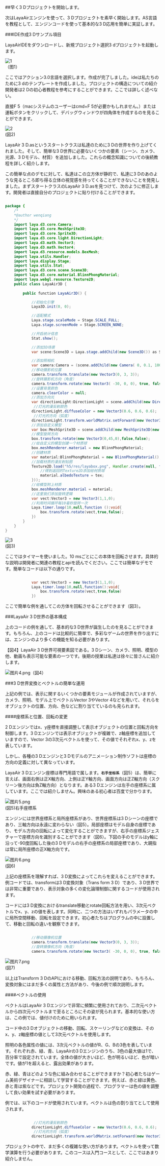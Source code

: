 ##早く3 Dプロジェクトを開始します。

次はLayaAirエンジンを使って、3 Dプロジェクトを素早く開始します。AS言語を教程として、エンジンコードを使って基本的な3 D応用を簡単に実証します。

###IDE作成3 Dサンプル項目

LayaAirIDEをダウンロードし、新規プロジェクト選択3 dプロジェクトを起動します。

![1](img/1.png)<br>（图1）


ここではアクション3.0言語を選択します。作成が完了しました。ideは私たちのために3 dのテンプレートを作成しました。プロジェクトの構造についての紹介開発者は2 Dの初心者教程を参考にすることができます。ここでは詳しく述べない。

直接F 5（macシステムのユーザーはcmd+F 5が必要かもしれません。）または運転ボタンをクリックして、デバッグウィンドウが四角体を作成するのを見ることができます。

![2](img/2.png)<br/>(図2)

LayaAir 3 D.asというスタートクラスは私達のために3 Dの世界を作り上げてくれました。そして、簡単な3 D世界に必要ないくつかの要素（シーン、カメラ、光源、3 Dモデル、材質）を追加しました。これらの概念知識についての後続教程を詳しく紹介します。

この簡単な点のデモに対して、私達はこの立方体が静的で、私達に3 Dのあのような見るところ即ち得る立体の視覚感を持ってくることができないことを発見しました。まずスタートクラスのLayaAir 3 D.asを見つけて、次のように修正します。開発者は直接自分のプロジェクトに貼り付けることができます。


```java

package {
	/*
	*@author wenqiang
	*/
	import laya.d3.core.Camera;
	import laya.d3.core.MeshSprite3D;
	import laya.d3.core.Sprite3D;
	import laya.d3.core.light.DirectionLight;
	import laya.d3.math.Vector3;
	import laya.d3.math.Vector4;
	import laya.d3.resource.models.BoxMesh;
	import laya.utils.Handler;
	import laya.display.Stage;
	import laya.utils.Stat;
	import laya.d3.core.scene.Scene3D;
	import laya.d3.core.material.BlinnPhongMaterial;
	import laya.webgl.resource.Texture2D;
	public class LayaAir3D {
		
		public function LayaAir3D() {

			//初始化引擎
			Laya3D.init(0, 0);

			//适配模式
			Laya.stage.scaleMode = Stage.SCALE_FULL;
			Laya.stage.screenMode = Stage.SCREEN_NONE;

			//开启统计信息
			Stat.show();

			//添加3D场景
			var scene:Scene3D = Laya.stage.addChild(new Scene3D()) as Scene3D;

			//添加照相机
			var camera:Camera = (scene.addChild(new Camera( 0, 0.1, 100))) as Camera;
			//移动摄影机位置
			camera.transform.translate(new Vector3(0, 3, 3));
			//旋转摄影机方向（角度）
			camera.transform.rotate(new Vector3( -30, 0, 0), true, false);
			//设置背景颜色
			camera.clearColor = null;
			//添加方向光
			var directionLight:DirectionLight = scene.addChild(new DirectionLight()) as DirectionLight;
             //灯光的漫反射颜色
			directionLight.diffuseColor = new Vector3(0.6, 0.6, 0.6);
             //灯光的方向（弧度）
			directionLight.transform.worldMatrix.setForward(new Vector3(1, -1, 0));
			//添加自定义模型
			var box:MeshSprite3D = scene.addChild(new MeshSprite3D(new BoxMesh(1,1,1))) as MeshSprite3D;
			//模型旋转方向
			box.transform.rotate(new Vector3(0,45,0),false,false);
			//给自定义的模型创建一个材质球
			box.meshRenderer.material = new BlinnPhongMaterial;
			//创建材质
			var material:BlinnPhongMaterial = new BlinnPhongMaterial();
			//加载材质的漫反射贴图
			Texture2D.load("h5/res/layabox.png", Handler.create(null, function(tex:Texture2D):void {
				//得到返回的Texture2D添加给材质球
				material.albedoTexture = tex;
			}));
			//给模型附上材质
			box.meshRenderer.material = material;
			//这里我们添加旋转逻辑
			var vect:Vector3 = new Vector3(1,1,0);
			//利用时间循环每10毫秒旋转一次
			Laya.timer.loop(10,null,function ():void{
				box.transform.rotate(vect,true,false);
			})
		}		
	}
}
```




![3](img/3.gif)<br/>(図3)

ここではタイマーを使いました。10 msごとにこの本体を回転させます。具体的な説明は開発者に関連の教程とapiを読んでください。ここでは簡単なデモです。簡単なコードは以下の通りです。


```java

            var vect:Vector3 = new Vector3(1,1,0);
			Laya.timer.loop(10,null,function():void{
				box.transform.rotate(vect,true,false)
			})	
```


ここで簡単な例を通してこの方体を回転させることができます（図3）。



###LayaAir 3 D世界の基本構成

上のコードの例を通して、基本的な3 D世界が誕生したのを見ることができます。もちろん、上のコードは比較的に簡単で、多彩なゲームの世界を作り出すには、エンジンのより多くの機能を知る必要があります。

【図4】LayaAir 3 D世界可視要素図である。3 Dシーン、カメラ、照明、模型の他、動画も表示可能な要素の一つです。後期の授業は私達は徐々に皆さんに紹介します。

![图片4.png](img/4.png)（図4）



###3 D世界変換とベクトルの簡単な運用

上記の例では、表示に関するいくつかの要素モジュールが作成されていますが、カメラ、照明、モデル上でベクトルVector 3やVector 4などを用いて、それらをオブジェクトの位置、方向、色などに割り当てているのも見られます。

####座標系と位置、回転の変更

2 Dエンジンではx、y座標を直接調整して表示オブジェクトの位置と回転方向を制御します。3 Dエンジンでは表示オブジェクトが複雑で、z軸座標を追加していますので、Vector 3の3次元ベクトルを使って、その値でそれぞれx、y、zを表しています。

しかし、各種の3 Dエンジンと3 Dモデルのアニメーション制作ソフトは座標の方向の定義に対して異なっています。

LayaAir 3 Dエンジン座標は専門用語で属します。**`右手坐标系`**（図5）は、簡単に言えば、画面右側は正X軸方向、上側は正Y軸方向、画面方向は正Z軸方向（スクリーン後方向は負Z軸方向）となります。ある3 Dエンジンは左手の座標系に属しています。ここでは紹介しません。興味のある初心者は百度で分かります。

![图片5.png](img/5.png)<br/>(図5)右手座標系



エンジンには世界座標系と局所座標系があり、世界座標系は3 Dシーンの座標であり、三軸方向は永遠に変わらない（図5）。局部座標はモデル自身の座標であり、モデル方向の回転によって変化することができますが、右手の座標系ジェスチャーで座標方向を識別することができます（図6）。下図の手のモデルはy軸に沿って-90度回転した後の3 Dモデルの右手の座標系の局部座標であり、大親指は常に局所座標の正X軸方向です。

![图片6.png](img/6.png)<br/>(図6)

上記の座標系を理解すれば、3 D変換によってこれらを変えることができます。例コードでは、transformは3 D変換対象（Trans form 3 D）であり、3 D世界では非常に重要であり、表示対象の多くの変化論理制御に関するコードが使用されます。

コードには3 D変換におけるtranslate移動とrotate回転方法を用い、3次元ベクトルでx、y、zの値を表します。同時に、二つの方法はいずれもパラメータの中に局所空間移動、回転を設定できます。初心者たちはプログラムの中に設置して、移動と回転の違いを観察できます。


```java

            //移动摄像机位置
			camera.transform.translate(new Vector3(0, 3, 3));
          	//旋转摄像机方向（角度）
			camera.transform.rotate(new Vector3( -30, 0, 0), true, false);
```


![图片7.png](img/7.png)<br/>(図7)

以上はTransform 3 DのAPIにおける移動、回転方法の説明であり、もちろん、変換対象にはまだ多くの属性と方法があり、今後の例で順次説明します。



####ベクトルの使用

ベクトルはLayaAir 3 Dエンジンで非常に頻繁に使用されており、二次元ベクトルから四次元ベクトルまで至るところにその姿が見られます。基本的な使い方は、この例では、値付けのために用いられます。

コード中の3 Dオブジェクトの移動、回転、スケーリングなどの変換は、そのx、y、z軸座標の値として3次元ベクトルを使用します。

照明の各色属性の値には、3次元ベクトルの値がR、G、Bの3色を表しています。それぞれ赤、緑、青、LayaAirの3 Dエンジンのうち、3色の最大値は1で、百分率で設定されています。全体の値が大きいほど、色が明るいほど、色が暗いです。値が1を超えると、露出効果があります。

赤、緑、青はどのような色に組み合わせることができますか？初心者たちはゲーム美術デザイナーに相談して学習することができます。例えば、赤と緑は黄色、赤と青は紫などです。プロジェクト開発の過程で、プログラマーは色の値を調整して良い効果を試す必要があります。

例では、以下のコードが使用されています。ベクトルは色の割り当てとして使用されます。


```java

             //灯光的漫反射颜色
			directionLight.diffuseColor = new Vector3(0.6, 0.6, 0.6);
             //灯光的方向（弧度）
			directionLight.transform.worldMatrix.setForward(new Vector3(1, -1, 0));
```


プロジェクトの中で、まだ多くの複雑な使い方があります。ベクトルを使って数学演算を行う必要があります。このコースは入門コースとして、ここではあまり紹介しません。

